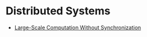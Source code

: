 # Distributed Systems

+ [Large-Scale Computation Without Synchronization](https://www.youtube.com/watch?v=8_z9-iRiSZw)
